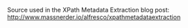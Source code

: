 Source used in the XPath Metadata Extraction blog post:
http://www.massnerder.io/alfresco/xpathmetadataextraction
